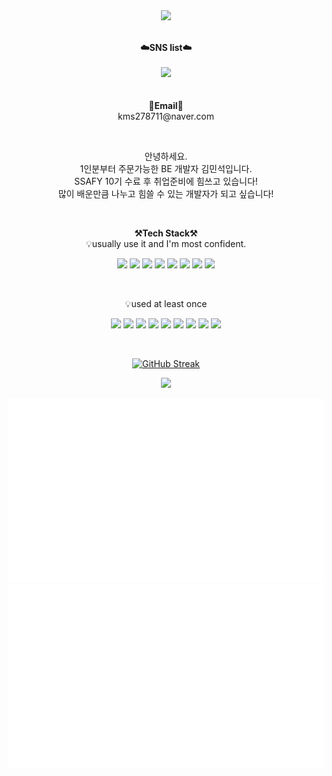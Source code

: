 <div align = "center">
<img src = "https://capsule-render.vercel.app/api?type=waving&height=300&color=gradient&text=Minseok%20Kim&reversal=false&textBg=false&fontAlign=50&desc=kms278711&descAlign=69" />
</div>
<br>

<p align="center">
    <Strong>☁️SNS list☁️</Strong><br><br>
    <a href="https://www.instagram.com/minseok_1201/" target="_blank"><img src="https://img.shields.io/badge/Instagram-E4405F?logo=Instagram&logoColor=white"/></a>
    <br>
<br><br>
<Strong>📧Email📧</Strong><br>kms278711@naver.com<br>
</p>

<br>

<p align="center">
안녕하세요.<br>
1인분부터 주문가능한 BE 개발자 김민석입니다.<br>
SSAFY 10기 수료 후 취업준비에 힘쓰고 있습니다!<br> 
많이 배운만큼 나누고 힘쓸 수 있는 개발자가 되고 싶습니다!<br>
</p>

<br>

<p align="center">
    <Strong>⚒️Tech Stack⚒️</Strong><br>
    💡usually use it and I'm most confident.
</p>

<p align="center" display="inline-block">
    <img src="https://img.shields.io/badge/java-007396?style=for-the-badge&logo=java&logoColor=white"> 
    <img src="https://img.shields.io/badge/springboot-6DB33F?style=for-the-badge&logo=springboot&logoColor=white"/>
    <img src="https://img.shields.io/badge/JWT-black?style=for-the-badge&logo=JSON%20web%20tokens" />
    <img src="https://img.shields.io/badge/oracle-F80000?style=for-the-badge&logo=oracle&logoColor=white" /> 
    <img src="https://img.shields.io/badge/mysql-4479A1?style=for-the-badge&logo=mysql&logoColor=white" /> 
    <img src="https://img.shields.io/badge/mariaDB-003545?style=for-the-badge&logo=mariaDB&logoColor=white" /> 
    <img src="https://img.shields.io/badge/amazon s3-569A31?style=for-the-badge&logo=amazons3&logoColor=white"/>
    <img src="https://img.shields.io/badge/nginx-009639?style=for-the-badge&logo=nginx&logoColor=white"/>
    
</p><br>

<p align="center">
    💡used at least once
</p>

<p align="center" display="inline-block">
    <img src="https://img.shields.io/badge/fast api-009688?style=for-the-badge&logo=fastapi&logoColor=white"/>
    <img src="https://img.shields.io/badge/apache kafka-231F20?style=for-the-badge&logo=apachekafka&logoColor=white"/>
    <img src="https://img.shields.io/badge/fast api-009688?style=for-the-badge&logo=fastapi&logoColor=white"/>
    <img src="https://img.shields.io/badge/mongoDB-47A248?style=for-the-badge&logo=MongoDB&logoColor=white">
    <img src="https://img.shields.io/badge/Google Colab-F9AB00?style=for-the-badge&logo=Google Colab&logoColor=white"/>
    <img src="https://img.shields.io/badge/pytorch-EE4C2C?style=for-the-badge&logo=pytorch&logoColor=white"/>
    <img src="https://img.shields.io/badge/Tensorflow-FF6F00?style=for-the-badge&amp;logo=tensorflow&amp;logoColor=white">
    <img src="https://img.shields.io/badge/Docker-2496ED?style=for-the-badge&logo=Docker&logoColor=white"/>
    <img src="https://img.shields.io/badge/jenkins-D24939?style=for-the-badge&logo=jenkins&logoColor=white"/>
</p>


<br>

<div align="center">

[![GitHub Streak](https://github-readme-streak-stats.herokuapp.com/?user=kms278711&theme=tokyonight)](https://git.io/streak-stats)


![](https://github-profile-summary-cards.vercel.app/api/cards/profile-details?username=kms278711&theme=nord_dark)


![](https://github.com/kms278711/github-stats-transparent/blob/output/generated/overview.svg)
![](https://github.com/kms278711/github-stats-transparent/blob/output/generated/languages.svg)

</div>
